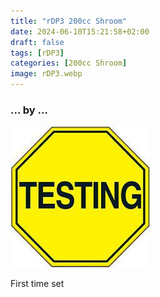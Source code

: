 ```yaml
---
title: "rDP3 200cc Shroom"
date: 2024-06-10T15:21:58+02:00
draft: false
tags: [rDP3]
categories: [200cc Shroom]
image: rDP3.webp
---
```

### ... by ...
![Nothing there](testing.jpg)

First time set